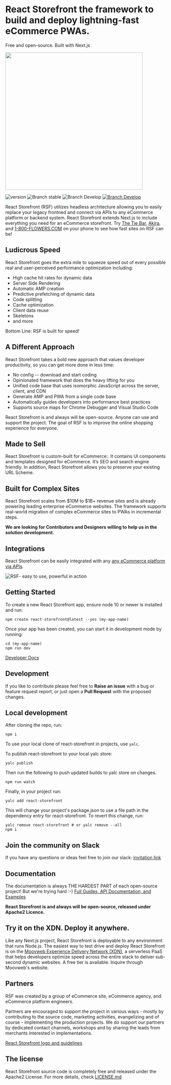 # React Storefront the framework to build and deploy lightning-fast eCommerce PWAs.

Free and open-source. Built with Next.js

<img src="https://raw.githubusercontent.com/storefront-foundation/react-storefront/55aa994e3e5d40a2ebaa7b3ecd4c3423c703e72d/RSF%20Logo%20trans.png" width="430px" ></img>

![version](https://img.shields.io/badge/node-v8.x-blue.svg)
![Branch stable](https://img.shields.io/badge/stable%20branch-master-blue.svg)
![Branch Develop](https://img.shields.io/badge/dev%20branch-develop-blue.svg)
<a href="https://join.slack.com/t/react-storefront-comm/shared_invite/zt-hyq2dzxf-zUjcsxReDkJ6r1FR1xCnWw">![Branch Develop](https://img.shields.io/badge/community%20chat-slack-FF1493.svg)</a>

React Storefront (RSF) utilizes headless architecture allowing you to easily replace your legacy frontned and connect via APIs to any eCommerce platform or backend system. React Storefront extends Next.js to include everything you need for an eCommerce storefront. Try <a href="https://www.thetiebar.com/">The Tie Bar</a>, <a href="https://www.shopakira.com/">Akira</a>, and <a href="https://pwa.www.1800flowers.com/">1-800-FLOWERS.COM</a> on your phone to see how fast sites on RSF can be!

## Ludicrous Speed

React Storefront goes the extra mile to squeeze speed out of every possible real and user-perceived performance optimization including:

- High cache hit rates for dynamic data
- Server Side Rendering
- Automatic AMP creation
- Predictive prefetching of dynamic data
- Code splitting
- Cache optimization
- Client data reuse
- Skeletons
- and more

Bottom Line: RSF is built for speed!

## A Different Approach

React Storefront takes a bold new approach that values developer productivity, so you can get more done in less time:

- No config -- download and start coding
- Opinionated framework that does the heavy lifting for you
- Unified code base that uses isomorphic JavaScript across the server, client, and CDN
- Generate AMP and PWA from a single code base
- Automatically guides developers into performance best practices
- Supports source maps for Chrome Debugger and Visual Studio Code

React Storefront is and always will be open-source. Anyone can use and support the project. The goal of RSF is to improve the online shopping experience for everyone.

## Made to Sell

React Storefront is custom-built for eCommerce:. It contains UI components and templates designed for eCommerce. It’s SEO and search engine friendly. In addition, React Storefront allows you to preserve your existing URL Scheme.

## Built for Complex Sites

React Storefront scales from $10M to $1B+ revenue sites and is already powering leading enterprise eCommerce websites. The framework supports real-world migration of complex eCommerce sites to PWAs in incremental steps.

**We are looking for Contributors and Designers willing to help us in the solution development.**

## Integrations

React Storefront can be easily integrated with any [any eCommerce platform via APIs](https://docs.react-storefront.io/guides/api).

<img src="https://raw.githubusercontent.com/storefront-foundation/react-storefront/master/RSF%20power.png" alt="RSF- easy to use, powerful in action"/></a>

## Getting Started

To create a new React Storefront app, ensure node 10 or newer is installed and run:

```
npm create react-storefront@latest --yes (my-app-name)
```

Once your app has been created, you can start it in development mode by running:

```
cd (my-app-name)
npm run dev
```

[Developer Docs](https://docs.react-storefront.io)

## Development

If you like to contribute please feel free to **Raise an issue** with a bug or feature request report, or just open a **Pull Request** with the proposed changes.

## Local development

After cloning the repo, run:

```
npm i
```

To use your local clone of react-storefront in projects, use `yalc`.

To publish react-storefront to your local yalc store:

```
yalc publish
```

Then run the following to push updated builds to yalc store on changes.

```
npm run watch
```

Finally, in your project run:

```
yalc add react-storefront
```

This will change your project's package.json to use a file path in the dependency entry for react-storefront. To revert this change, run:

```
yalc remove react-storefront # or yalc remove --all
npm i
```

## Join the community on Slack

If you have any questions or ideas feel free to join our slack: [invitation link](https://join.slack.com/t/react-storefront-comm/shared_invite/zt-hyq2dzxf-zUjcsxReDkJ6r1FR1xCnWw)

## Documentation

The documentation is always THE HARDEST PART of each open-source project! But we're trying hard :-)
[Full Guides, API Documentation, and Examples](https://docs.react-storefront.io/)

**React Storefront is and always will be open-source, released under Apache2 Licence.**

## Try it on the XDN. Deploy it anywhere.

Like any Next.js project, React Storefront is deployable to any environment that runs Node.js. The easiest way to test drive and deploy React Storefront is on the <a href="https://www.moovweb.com/products/">Moovweb Experience Delivery Network (XDN)</a>, a serverless PaaS that helps developers optimize speed across the entire stack to deliver sub-second dynamic websites. A free tier is available. Inquire through Moovweb's website.

## Partners

RSF was created by a group of eCommerce site, eCommerce agency, and eCommerce platform engineers.

Partners are encouraged to support the project in various ways - mostly by contributing to the source code, marketing activities, evangelizing and of course - implementing the production projects. We do support our partners by dedicated contact channels, workshops and by sharing the leads from merchants interested in implementations.

[React Storefront logo and guidelines](https://github.com/storefront-foundation/react-storefront/blob/master/RSF%20BRANDGUIDE%20JPG.pdf)

## The license

React Storefront source code is completely free and released under the Apache2 License. For more details, check [LICENSE.md](LICENSE.md)
